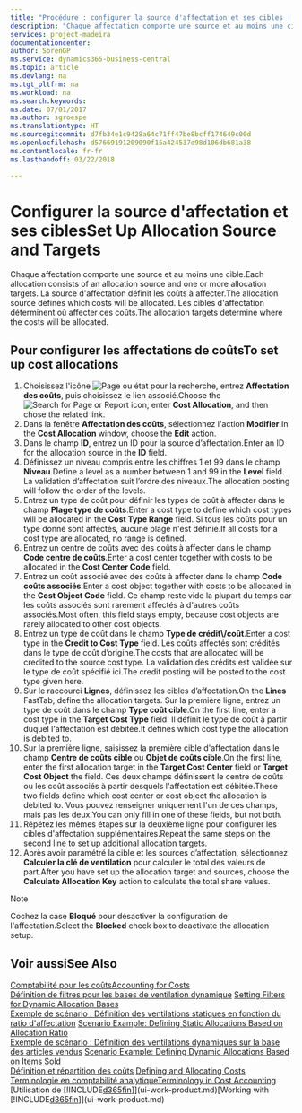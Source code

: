 ```yaml
---
title: "Procédure : configurer la source d'affectation et ses cibles | Microsoft Docs"
description: "Chaque affectation comporte une source et au moins une cible. La source d'affectation définit les coûts à affecter. Les cibles d'affectation déterminent où affecter ces coûts."
services: project-madeira
documentationcenter: 
author: SorenGP
ms.service: dynamics365-business-central
ms.topic: article
ms.devlang: na
ms.tgt_pltfrm: na
ms.workload: na
ms.search.keywords: 
ms.date: 07/01/2017
ms.author: sgroespe
ms.translationtype: HT
ms.sourcegitcommit: d7fb34e1c9428a64c71ff47be8bcff174649c00d
ms.openlocfilehash: d57669191209090f15a424537d98d106db681a38
ms.contentlocale: fr-fr
ms.lasthandoff: 03/22/2018

---
```

# <a name="set-up-allocation-source-and-targets"></a><span data-ttu-id="4c4ac-105">Configurer la source d'affectation et ses cibles</span><span class="sxs-lookup"><span data-stu-id="4c4ac-105">Set Up Allocation Source and Targets</span></span>
<span data-ttu-id="4c4ac-106">Chaque affectation comporte une source et au moins une cible.</span><span class="sxs-lookup"><span data-stu-id="4c4ac-106">Each allocation consists of an allocation source and one or more allocation targets.</span></span> <span data-ttu-id="4c4ac-107">La source d'affectation définit les coûts à affecter.</span><span class="sxs-lookup"><span data-stu-id="4c4ac-107">The allocation source defines which costs will be allocated.</span></span> <span data-ttu-id="4c4ac-108">Les cibles d'affectation déterminent où affecter ces coûts.</span><span class="sxs-lookup"><span data-stu-id="4c4ac-108">The allocation targets determine where the costs will be allocated.</span></span>  

## <a name="to-set-up-cost-allocations"></a><span data-ttu-id="4c4ac-109">Pour configurer les affectations de coûts</span><span class="sxs-lookup"><span data-stu-id="4c4ac-109">To set up cost allocations</span></span>  
1.  <span data-ttu-id="4c4ac-110">Choisissez l'icône ![Page ou état pour la recherche](media/ui-search/search_small.png "icône Page ou état pour la recherche"), entrez **Affectation des coûts**, puis choisissez le lien associé.</span><span class="sxs-lookup"><span data-stu-id="4c4ac-110">Choose the ![Search for Page or Report](media/ui-search/search_small.png "Search for Page or Report icon") icon, enter **Cost Allocation**, and then chose the related link.</span></span>  
2.  <span data-ttu-id="4c4ac-111">Dans la fenêtre **Affectation des coûts**, sélectionnez l'action **Modifier**.</span><span class="sxs-lookup"><span data-stu-id="4c4ac-111">In the **Cost Allocation** window, choose the **Edit** action.</span></span>  
3.  <span data-ttu-id="4c4ac-112">Dans le champ **ID**, entrez un ID pour la source d’affectation.</span><span class="sxs-lookup"><span data-stu-id="4c4ac-112">Enter an ID for the allocation source in the **ID** field.</span></span>  
4.  <span data-ttu-id="4c4ac-113">Définissez un niveau compris entre les chiffres 1 et 99 dans le champ **Niveau**.</span><span class="sxs-lookup"><span data-stu-id="4c4ac-113">Define a level as a number between 1 and 99 in the **Level** field.</span></span> <span data-ttu-id="4c4ac-114">La validation d’affectation suit l’ordre des niveaux.</span><span class="sxs-lookup"><span data-stu-id="4c4ac-114">The allocation posting will follow the order of the levels.</span></span>  
5.  <span data-ttu-id="4c4ac-115">Entrez un type de coût pour définir les types de coût à affecter dans le champ **Plage type de coûts**.</span><span class="sxs-lookup"><span data-stu-id="4c4ac-115">Enter a cost type to define which cost types will be allocated in the **Cost Type Range** field.</span></span> <span data-ttu-id="4c4ac-116">Si tous les coûts pour un type donné sont affectés, aucune plage n'est définie.</span><span class="sxs-lookup"><span data-stu-id="4c4ac-116">If all costs for a cost type are allocated, no range is defined.</span></span>  
6.  <span data-ttu-id="4c4ac-117">Entrez un centre de coûts avec des coûts à affecter dans le champ **Code centre de coûts**.</span><span class="sxs-lookup"><span data-stu-id="4c4ac-117">Enter a cost center together with costs to be allocated in the **Cost Center Code** field.</span></span>  
7.  <span data-ttu-id="4c4ac-118">Entrez un coût associé avec des coûts à affecter dans le champ **Code coûts associés**.</span><span class="sxs-lookup"><span data-stu-id="4c4ac-118">Enter a cost object together with costs to be allocated in the **Cost Object Code** field.</span></span> <span data-ttu-id="4c4ac-119">Ce champ reste vide la plupart du temps car les coûts associés sont rarement affectés à d'autres coûts associés.</span><span class="sxs-lookup"><span data-stu-id="4c4ac-119">Most often, this field stays empty, because cost objects are rarely allocated to other cost objects.</span></span>  
8.  <span data-ttu-id="4c4ac-120">Entrez un type de coût dans le champ **Type de crédit\\\/coût**.</span><span class="sxs-lookup"><span data-stu-id="4c4ac-120">Enter a cost type in the **Credit to Cost Type** field.</span></span> <span data-ttu-id="4c4ac-121">Les coûts affectés sont crédités dans le type de coût d’origine.</span><span class="sxs-lookup"><span data-stu-id="4c4ac-121">The costs that are allocated will be credited to the source cost type.</span></span> <span data-ttu-id="4c4ac-122">La validation des crédits est validée sur le type de coût spécifié ici.</span><span class="sxs-lookup"><span data-stu-id="4c4ac-122">The credit posting will be posted to the cost type given here.</span></span>  
9. <span data-ttu-id="4c4ac-123">Sur le raccourci **Lignes**, définissez les cibles d’affectation.</span><span class="sxs-lookup"><span data-stu-id="4c4ac-123">On the **Lines** FastTab, define the allocation targets.</span></span> <span data-ttu-id="4c4ac-124">Sur la première ligne, entrez un type de coût dans le champ **Type coût cible**.</span><span class="sxs-lookup"><span data-stu-id="4c4ac-124">On the first line, enter a cost type in the **Target Cost Type** field.</span></span> <span data-ttu-id="4c4ac-125">Il définit le type de coût à partir duquel l'affectation est débitée.</span><span class="sxs-lookup"><span data-stu-id="4c4ac-125">It defines which cost type the allocation is debited to.</span></span>  
10. <span data-ttu-id="4c4ac-126">Sur la première ligne, saisissez la première cible d'affectation dans le champ **Centre de coûts cible** ou **Objet de coûts cible**.</span><span class="sxs-lookup"><span data-stu-id="4c4ac-126">On the first line, enter the first allocation target in the **Target Cost Center** field or **Target Cost Object** the field.</span></span> <span data-ttu-id="4c4ac-127">Ces deux champs définissent le centre de coûts ou les coût associés à partir desquels l'affectation est débitée.</span><span class="sxs-lookup"><span data-stu-id="4c4ac-127">These two fields define which cost center or cost object the allocation is debited to.</span></span> <span data-ttu-id="4c4ac-128">Vous pouvez renseigner uniquement l'un de ces champs, mais pas les deux.</span><span class="sxs-lookup"><span data-stu-id="4c4ac-128">You can only fill in one of these fields, but not both.</span></span>  
11. <span data-ttu-id="4c4ac-129">Répétez les mêmes étapes sur la deuxième ligne pour configurer les cibles d'affectation supplémentaires.</span><span class="sxs-lookup"><span data-stu-id="4c4ac-129">Repeat the same steps on the second line to set up additional allocation targets.</span></span>  
12. <span data-ttu-id="4c4ac-130">Après avoir paramétré la cible et les sources d’affectation, sélectionnez **Calculer la clé de ventilation** pour calculer le total des valeurs de part.</span><span class="sxs-lookup"><span data-stu-id="4c4ac-130">After you have set up the allocation target and sources, choose the **Calculate Allocation Key** action to calculate the total share values.</span></span>  

> [!NOTE]  
>  <span data-ttu-id="4c4ac-131">Cochez la case **Bloqué** pour désactiver la configuration de l'affectation.</span><span class="sxs-lookup"><span data-stu-id="4c4ac-131">Select the **Blocked** check box to deactivate the allocation setup.</span></span>  

## <a name="see-also"></a><span data-ttu-id="4c4ac-132">Voir aussi</span><span class="sxs-lookup"><span data-stu-id="4c4ac-132">See Also</span></span>  
[<span data-ttu-id="4c4ac-133">Comptabilité pour les coûts</span><span class="sxs-lookup"><span data-stu-id="4c4ac-133">Accounting for Costs</span></span>](finance-manage-cost-accounting.md)  
 <span data-ttu-id="4c4ac-134">[Définition de filtres pour les bases de ventilation dynamique](finance-setting-filters-for-dynamic-allocation-bases.md) </span><span class="sxs-lookup"><span data-stu-id="4c4ac-134">[Setting Filters for Dynamic Allocation Bases](finance-setting-filters-for-dynamic-allocation-bases.md) </span></span>  
 <span data-ttu-id="4c4ac-135">[Exemple de scénario : Définition des ventilations statiques en fonction du ratio d'affectation](finance-scenario-example-defining-static-allocations-based-on-allocation-ratio.md) </span><span class="sxs-lookup"><span data-stu-id="4c4ac-135">[Scenario Example: Defining Static Allocations Based on Allocation Ratio](finance-scenario-example-defining-static-allocations-based-on-allocation-ratio.md) </span></span>  
 <span data-ttu-id="4c4ac-136">[Exemple de scénario : Définition des ventilations dynamiques sur la base des articles vendus](finance-scenario-example-defining-dynamic-allocations-based-on-items-sold.md) </span><span class="sxs-lookup"><span data-stu-id="4c4ac-136">[Scenario Example: Defining Dynamic Allocations Based on Items Sold](finance-scenario-example-defining-dynamic-allocations-based-on-items-sold.md) </span></span>  
 <span data-ttu-id="4c4ac-137">[Définition et répartition des coûts](finance-define-and-allocate-costs.md) </span><span class="sxs-lookup"><span data-stu-id="4c4ac-137">[Defining and Allocating Costs](finance-define-and-allocate-costs.md) </span></span>  
 [<span data-ttu-id="4c4ac-138">Terminologie en comptabilité analytique</span><span class="sxs-lookup"><span data-stu-id="4c4ac-138">Terminology in Cost Accounting</span></span>](finance-terminology-in-cost-accounting.md)  
 <span data-ttu-id="4c4ac-139">[Utilisation de [!INCLUDE[d365fin](includes/d365fin_md.md)]](ui-work-product.md)</span><span class="sxs-lookup"><span data-stu-id="4c4ac-139">[Working with [!INCLUDE[d365fin](includes/d365fin_md.md)]](ui-work-product.md)</span></span>

